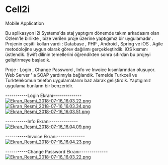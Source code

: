# Cell2i
Mobile Application


Bu aplikasyon i2i Systems'da staj yaptıgım dönemde takım arkadasım olan Özlem'le birlikte , bize verilen proje üzerine yaptıgımız bir uygulamadır .  Projenin çeşitli kolları vardı : Database , PHP , Android , Spring ve iOS . 
Agile metodolojine uygun olarak görev dağılımı gerçekleştirdik.
iOS kısmını üstlendik. Swift dilinin temellerini öğrendikten sonra sıfırdan bu projeyi geliştirmeye başladık.


Proje : Login , Change Password , Info ve Invoice kısımlarından oluşuyor.
Web Server ' a SOAP yardımıyla bağlandık.
Temelde Turkcell ve Turktelekomun telefon uygulamalarını baz alarak geliştirdik. 
Yaptıgımız uygulama bunların bir benzeridir.


-----------Login Ekranı--------------
[![Ekran_Resmi_2018-07-16_16.03.22.png](https://s33.postimg.cc/6s6j4861r/Ekran_Resmi_2018-07-16_16.03.22.png)](https://postimg.cc/image/ihais6x0b/)
[![Ekran_Resmi_2018-07-16_16.03.34.png](https://s33.postimg.cc/o6qrc7ddr/Ekran_Resmi_2018-07-16_16.03.34.png)](https://postimg.cc/image/aptstc323/)
[![Ekran_Resmi_2018-07-16_16.03.51.png](https://s33.postimg.cc/5r6aeuwpb/Ekran_Resmi_2018-07-16_16.03.51.png)](https://postimg.cc/image/fohb7x4az/)

-----------Info Ekranı--------------
[![Ekran_Resmi_2018-07-16_16.04.09.png](https://s33.postimg.cc/9njmavcjz/Ekran_Resmi_2018-07-16_16.04.09.png)](https://postimg.cc/image/e9fqj7y2z/)


-----------Invoice Ekranı--------------
[![Ekran_Resmi_2018-07-16_16.04.23.png](https://s33.postimg.cc/wc8takren/Ekran_Resmi_2018-07-16_16.04.23.png)](https://postimg.cc/image/eyyivpw3f/)

-----------Change Password Ekranı--------------
[![Ekran_Resmi_2018-07-16_16.03.22.png](https://s33.postimg.cc/6s6j4861r/Ekran_Resmi_2018-07-16_16.03.22.png)](https://postimg.cc/image/ihais6x0b/)
